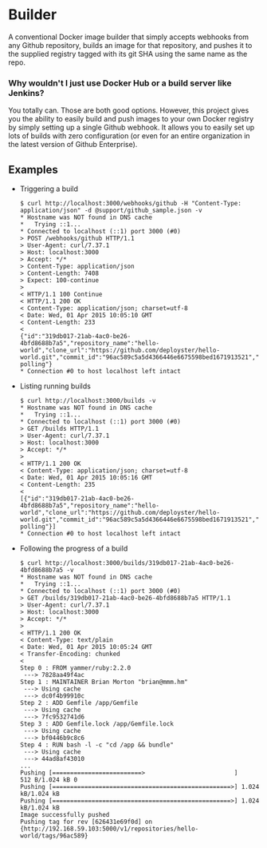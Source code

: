 # Builder

A conventional Docker image builder that simply accepts webhooks from any Github repository, builds an image for that repository, and pushes it to the supplied registry tagged with its git SHA using the same name as the repo.


### Why wouldn't I just use Docker Hub or a build server like Jenkins?

You totally can.  Those are both good options.  However, this project gives you the ability to easily build and push images to your own Docker registry by simply setting up a single Github webhook.  It allows you to easily set up lots of builds with zero configuration (or even for an entire organization in the latest version of Github Enterprise).


## Examples

* Triggering a build

  ```ShellSession
  $ curl http://localhost:3000/webhooks/github -H "Content-Type: application/json" -d @support/github_sample.json -v
  * Hostname was NOT found in DNS cache
  *   Trying ::1...
  * Connected to localhost (::1) port 3000 (#0)
  > POST /webhooks/github HTTP/1.1
  > User-Agent: curl/7.37.1
  > Host: localhost:3000
  > Accept: */*
  > Content-Type: application/json
  > Content-Length: 7408
  > Expect: 100-continue
  >
  < HTTP/1.1 100 Continue
  < HTTP/1.1 200 OK
  < Content-Type: application/json; charset=utf-8
  < Date: Wed, 01 Apr 2015 10:05:10 GMT
  < Content-Length: 233
  <
  {"id":"319db017-21ab-4ac0-be26-4bfd8688b7a5","repository_name":"hello-world","clone_url":"https://github.com/deployster/hello-world.git","commit_id":"96ac589c5a5d4366446e6675598bed1671913521","git_ref":"refs/heads/refactor-polling"}
  * Connection #0 to host localhost left intact
  ```

* Listing running builds

  ```ShellSession
  $ curl http://localhost:3000/builds -v
  * Hostname was NOT found in DNS cache
  *   Trying ::1...
  * Connected to localhost (::1) port 3000 (#0)
  > GET /builds HTTP/1.1
  > User-Agent: curl/7.37.1
  > Host: localhost:3000
  > Accept: */*
  >
  < HTTP/1.1 200 OK
  < Content-Type: application/json; charset=utf-8
  < Date: Wed, 01 Apr 2015 10:05:16 GMT
  < Content-Length: 235
  <
  [{"id":"319db017-21ab-4ac0-be26-4bfd8688b7a5","repository_name":"hello-world","clone_url":"https://github.com/deployster/hello-world.git","commit_id":"96ac589c5a5d4366446e6675598bed1671913521","git_ref":"refs/heads/refactor-polling"}]
  * Connection #0 to host localhost left intact
  ```

* Following the progress of a build

  ```ShellSession
  $ curl http://localhost:3000/builds/319db017-21ab-4ac0-be26-4bfd8688b7a5 -v
  * Hostname was NOT found in DNS cache
  *   Trying ::1...
  * Connected to localhost (::1) port 3000 (#0)
  > GET /builds/319db017-21ab-4ac0-be26-4bfd8688b7a5 HTTP/1.1
  > User-Agent: curl/7.37.1
  > Host: localhost:3000
  > Accept: */*
  >
  < HTTP/1.1 200 OK
  < Content-Type: text/plain
  < Date: Wed, 01 Apr 2015 10:05:24 GMT
  < Transfer-Encoding: chunked
  <
  Step 0 : FROM yammer/ruby:2.2.0
   ---> 7828aa49f4ac
  Step 1 : MAINTAINER Brian Morton "brian@mmm.hm"
   ---> Using cache
   ---> dc0f4b99910c
  Step 2 : ADD Gemfile /app/Gemfile
   ---> Using cache
   ---> 7fc9532741d6
  Step 3 : ADD Gemfile.lock /app/Gemfile.lock
   ---> Using cache
   ---> bf0446b9c8c6
  Step 4 : RUN bash -l -c "cd /app && bundle"
   ---> Using cache
   ---> 44ad8af43010
  ...
  Pushing [=========================>                         ]    512 B/1.024 kB 0
  Pushing [==================================================>] 1.024 kB/1.024 kB
  Pushing [==================================================>] 1.024 kB/1.024 kB
  Image successfully pushed
  Pushing tag for rev [626431e69f0d] on {http://192.168.59.103:5000/v1/repositories/hello-world/tags/96ac589}
  ```
